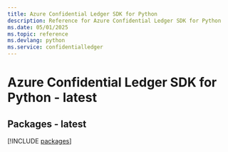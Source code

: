 ```yaml
---
title: Azure Confidential Ledger SDK for Python
description: Reference for Azure Confidential Ledger SDK for Python
ms.date: 05/01/2025
ms.topic: reference
ms.devlang: python
ms.service: confidentialledger
---
```

# Azure Confidential Ledger SDK for Python - latest
## Packages - latest
[!INCLUDE [packages](confidential-ledger-index.md)]